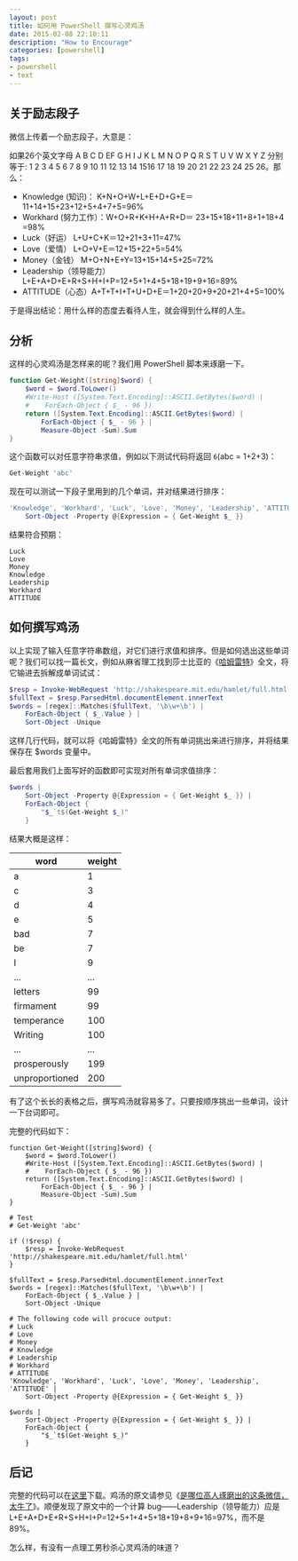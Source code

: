 ```yaml
---
layout: post
title: 如何用 PowerShell 撰写心灵鸡汤
date: 2015-02-08 22:10:11
description: "How to Encourage"
categories: [powershell]
tags:
- powershell
- text
---
```

关于励志段子
------------
微信上传着一个励志段子，大意是：

如果26个英文字母 A B C D EF G H I J K L M N O P Q R S T U V W X Y Z 分别等于:
1 2 3 4 5 6 7 8 9 10 11 12 13 14 1516 17 18 19 20 21 22 23 24 25 26。那么：

- Knowledge (知识)： K+N+O+W+L+E+D+G+E＝ 11+14+15+23+12+5+4+7+5=96%
- Workhard (努力工作）：W+O+R+K+H+A+R+D＝ 23+15+18+11+8+1+18+4 =98%
- Luck（好运） L+U+C+K＝12+21+3+11=47%
- Love（爱情） L+O+V+E＝12+15+22+5=54%
- Money（金钱） M+O+N+E+Y=13+15+14+5+25=72%
- Leadership（领导能力）L+E+A+D+E+R+S+H+I+P=12+5+1+4+5+18+19+9+16=89%
- ATTITUDE（心态）A+T+T+I+T+U+D+E＝1+20+20+9+20+21+4+5=100%

于是得出结论：用什么样的态度去看待人生，就会得到什么样的人生。

分析
----
这样的心灵鸡汤是怎样来的呢？我们用 PowerShell 脚本来琢磨一下。

```powershell
function Get-Weight([string]$word) {
    $word = $word.ToLower()
    #Write-Host ([System.Text.Encoding]::ASCII.GetBytes($word) |
    #    ForEach-Object { $_ - 96 })
    return ([System.Text.Encoding]::ASCII.GetBytes($word) |
        ForEach-Object { $_ - 96 } |
        Measure-Object -Sum).Sum
}
```

这个函数可以对任意字符串求值，例如以下测试代码将返回 `6`(abc = 1+2+3)：

```powershell
Get-Weight 'abc'
```

现在可以测试一下段子里用到的几个单词，并对结果进行排序：

```powershell
'Knowledge', 'Workhard', 'Luck', 'Love', 'Money', 'Leadership', 'ATTITUDE' |
    Sort-Object -Property @{Expression = { Get-Weight $_ }}
```

结果符合预期：

    Luck
    Love
    Money
    Knowledge
    Leadership
    Workhard
    ATTITUDE

如何撰写鸡汤
------------
以上实现了输入任意字符串数组，对它们进行求值和排序。但是如何选出这些单词呢？我们可以找一篇长文，例如从麻省理工找到莎士比亚的《[哈姆雷特](http://shakespeare.mit.edu/hamlet/full.html)》全文，将它输进去拆解成单词试试：

```powershell
$resp = Invoke-WebRequest 'http://shakespeare.mit.edu/hamlet/full.html'
$fullText = $resp.ParsedHtml.documentElement.innerText
$words = [regex]::Matches($fullText, '\b\w+\b') |
    ForEach-Object { $_.Value } |
    Sort-Object -Unique
```

这样几行代码，就可以将《哈姆雷特》全文的所有单词挑出来进行排序，并将结果保存在 $words 变量中。

最后套用我们上面写好的函数即可实现对所有单词求值排序：

```powershell
$words |
    Sort-Object -Property @{Expression = { Get-Weight $_ }} |
    ForEach-Object {
        "$_`t$(Get-Weight $_)"
    }
```

结果大概是这样：

| word           | weight |
|----------------|--------|
| a              | 1      |
| c              | 3      |
| d              | 4      |
| e              | 5      |
| bad            | 7      |
| be             | 7      |
| I              | 9      |
| ...            | ...    |
| letters        | 99     |
| firmament      | 99     |
| temperance     | 100    |
| Writing        | 100    |
| ...            | ...    |
| prosperously   | 199    |
| unproportioned | 200    |

有了这个长长的表格之后，撰写鸡汤就容易多了。只要按顺序挑出一些单词，设计一下台词即可。

完整的代码如下：


    function Get-Weight([string]$word) {
        $word = $word.ToLower()
        #Write-Host ([System.Text.Encoding]::ASCII.GetBytes($word) |
        #    ForEach-Object { $_ - 96 })
        return ([System.Text.Encoding]::ASCII.GetBytes($word) |
            ForEach-Object { $_ - 96 } |
            Measure-Object -Sum).Sum
    }

    # Test
    # Get-Weight 'abc'

    if (!$resp) {
        $resp = Invoke-WebRequest 'http://shakespeare.mit.edu/hamlet/full.html'
    }

    $fullText = $resp.ParsedHtml.documentElement.innerText
    $words = [regex]::Matches($fullText, '\b\w+\b') |
        ForEach-Object { $_.Value } |
        Sort-Object -Unique

    # The following code will procuce output:
    # Luck
    # Love
    # Money
    # Knowledge
    # Leadership
    # Workhard
    # ATTITUDE
    'Knowledge', 'Workhard', 'Luck', 'Love', 'Money', 'Leadership', 'ATTITUDE' |
        Sort-Object -Property @{Expression = { Get-Weight $_ }}

    $words |
        Sort-Object -Property @{Expression = { Get-Weight $_ }} |
        ForEach-Object {
            "$_`t$(Get-Weight $_)"
        }

后记
----
完整的代码可以在[这里](/download/encourage.ps1)下载。鸡汤的原文请参见《[是哪位高人琢磨出的这条微信，太牛了](http://mp.weixin.qq.com/s?__biz=MjE1MjMwMzM4MQ==&mid=205847265&idx=2&sn=8e8351bedccb7fc50c3ffe57033c7525&scene=0#rd)》。顺便发现了原文中的一个计算 bug——Leadership（领导能力）应是L+E+A+D+E+R+S+H+I+P=12+5+1+4+5+18+19+8+9+16=97%，而不是 89%。

怎么样，有没有一点理工男秒杀心灵鸡汤的味道？
